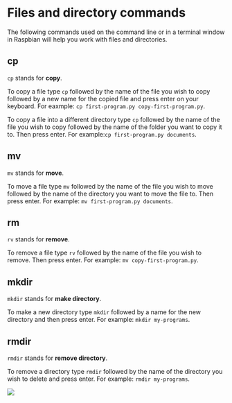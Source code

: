 # Files and directory commands

The following commands used on the command line or in a terminal window in Raspbian will help you work with files and directories.

## cp

`cp` stands for **copy**.

To copy a file type `cp` followed by the name of the file you wish to copy followed by a new name for the copied file and press enter on your keyboard. For eaxmple: `cp first-program.py copy-first-program.py`. 

To copy a file into a different directory type `cp` followed by the name of the file you wish to copy followed by the name of the folder you want to copy it to. Then press enter. For example:`cp first-program.py documents`. 

## mv

`mv` stands for **move**.

To move a file type `mv` followed by the name of the file you wish to move followed by the name of the directory you want to move the file to. Then press enter. For example: `mv first-program.py documents`. 

## rm

`rv` stands for **remove**.

To remove a file type `rv` followed by the name of the file you wish to remove. Then press enter. For example: `mv copy-first-program.py`.

## mkdir

`mkdir` stands for **make directory**.

To make a new directory type `mkdir` followed by a name for the new directory and then press enter. For example: `mkdir my-programs`.

## rmdir

`rmdir` stands for **remove directory**.

To remove a directory type `rmdir` followed by the name of the directory you wish to delete and press enter. For example: `rmdir my-programs`.

![](images/file-cl.png)